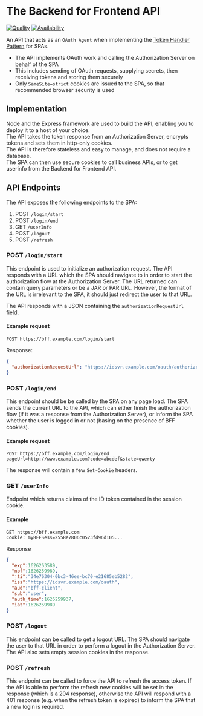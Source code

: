# The Backend for Frontend API

[![Quality](https://img.shields.io/badge/quality-experiment-red)](https://curity.io/resources/code-examples/status/)
[![Availability](https://img.shields.io/badge/availability-source-blue)](https://curity.io/resources/code-examples/status/)

An API that acts as an `OAuth Agent` when implementing the [Token Handler Pattern](https://curity.io/resources/learn/the-token-handler-pattern) for SPAs.

- The API implements OAuth work and calling the Authorization Server on behalf of the SPA
- This includes sending of OAuth requests, supplying secrets, then receiving tokens and storing them securely
- Only `SameSite=strict` cookies are issued to the SPA, so that recommended browser security is used

## Implementation

Node and the Express framework are used to build the API, enabling you to deploy it to a host of your choice.\
The API takes the token response from an Authorization Server, encrypts tokens and sets them in http-only cookies.\
The API is therefore stateless and easy to manage, and does not require a database.\
The SPA can then use secure cookies to call business APIs, or to get userinfo from the Backend for Frontend API.

## API Endpoints

The API exposes the following endpoints to the SPA:

1. POST `/login/start`
2. POST `/login/end`
3. GET `/userInfo`
4. POST `/logout`
5. POST `/refresh`

### POST `/login/start`

This endpoint is used to initialize an authorization request. The API responds with a URL which the SPA should navigate to in order to start the authorization flow at the Authorization Server. The URL returned can contain query parameters or be a JAR or PAR URL. However, the format of the URL is irrelevant to the SPA, it should just redirect the user to that URL.

The API responds with a JSON containing the `authorizationRequestUrl` field.

#### Example request

`POST https://bff.example.com/login/start`

Response:
```json
{
  "authorizationRequestUrl": "https://idsvr.example.com/oauth/authorize?client_id=bff_client&response_type=code&scope=openid%20read&redirect_uri=https://www.example.com/"
}
```

### POST `/login/end`

This endpoint should be be called by the SPA on any page load. The SPA sends the current URL to the API, which can either finish the authorization flow (if it was a response from the Authorization Server), or inform the SPA whether the user is logged in or not (basing on the presence of BFF cookies).

#### Example request

```http
POST https://bff.example.com/login/end
pageUrl=http://www.example.com?code=abcdef&state=qwerty
```

The response will contain a few `Set-Cookie` headers.

### GET `/userInfo`

Endpoint which returns claims of the ID token contained in the session cookie.

#### Example

```http
GET https://bff.example.com
Cookie: myBFFSess=2558e7806c0523fd96d105...
```

Response

```json
{
  "exp":1626263589,
  "nbf":1626259989,
  "jti":"34e76304-0bc3-46ee-bc70-e21685eb5282",
  "iss":"https://idsvr.example.com/oauth",
  "aud":"bff-client",
  "sub":"user",
  "auth_time":1626259937,
  "iat":1626259989
}
```

### POST `/logout`

This endpoint can be called to get a logout URL. The SPA should navigate the user to that URL in order to perform a logout in the Authorization Server. The API also sets empty session cookies in the response. 

### POST `/refresh`

This endpoint can be called to force the API to refresh the access token. If the API is able to perform the refresh new cookies will be set in the response (which is a 204 response), otherwise the API will respond with a 401 response (e.g. when the refresh token is expired) to inform the SPA that a new login is required. 

